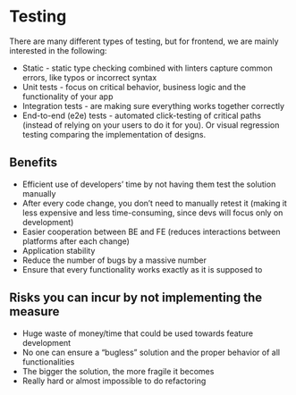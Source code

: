 # Testing

There are many different types of testing, but for frontend, we are mainly interested in the following:

* Static - static type checking combined with linters capture common errors, like typos or incorrect syntax
* Unit tests - focus on critical behavior, business logic and the functionality of your app
* Integration tests - are making sure everything works together correctly
* End-to-end \(e2e\) tests - automated click-testing of critical paths \(instead of relying on your users to do it for you\). Or visual regression testing comparing the implementation of designs.

## Benefits

* Efficient use of developers’ time by not having them test the solution manually
* After every code change, you don’t need to manually retest it \(making it less expensive and less time-consuming, since devs will focus only on development\)
* Easier cooperation between BE and FE \(reduces interactions between platforms after each change\)
* Application stability
* Reduce the number of bugs by a massive number
* Ensure that every functionality works exactly as it is supposed to

## Risks you can incur by not implementing the measure

* Huge waste of money/time that could be used towards feature development
* No one can ensure a “bugless” solution and the proper behavior of all functionalities
* The bigger the solution, the more fragile it becomes
* Really hard or almost impossible to do refactoring

